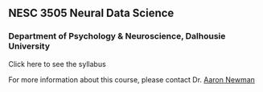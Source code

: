 ## NESC 3505 Neural Data Science

### Department of Psychology & Neuroscience, Dalhousie University

Click here to see the syllabus

For more information about this course, please contact Dr. [Aaron Newman](mailto:Aaron.Newman@dal.ca?subject=NESC_3505)
